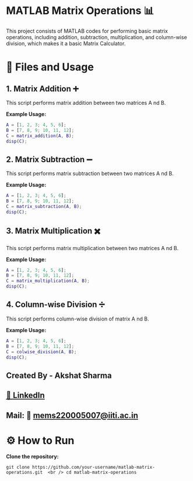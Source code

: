 # MATLAB Matrix Operations 📊
This project consists of MATLAB codes for performing basic matrix operations, including addition, subtraction, multiplication, and column-wise division, which makes it a basic Matrix Calculator.

# 📂 Files and Usage
## 1. Matrix Addition ➕
This script performs matrix addition between two matrices A nd B.

**Example Usage:**
```matlab
A = [1, 2, 3; 4, 5, 6];  
B = [7, 8, 9; 10, 11, 12];  
C = matrix_addition(A, B);  
disp(C);
```

## 2. Matrix Subtraction ➖
This script performs matrix subtraction between two matrices  A nd B.

**Example Usage:**
```matlab
A = [1, 2, 3; 4, 5, 6];  
B = [7, 8, 9; 10, 11, 12];  
C = matrix_subtraction(A, B);  
disp(C);
```

## 3. Matrix Multiplication ✖️
This script performs matrix multiplication between two matrices  A nd B.

**Example Usage:**
```matlab
A = [1, 2, 3; 4, 5, 6];  
B = [7, 8, 9; 10, 11, 12];  
C = matrix_multiplication(A, B);  
disp(C);
```

## 4. Column-wise Division ➗
This script performs column-wise division of matrix  A nd B.

**Example Usage:**
```matlab
A = [1, 2, 3; 4, 5, 6];  
B = [7, 8, 9; 10, 11, 12];  
C = colwise_division(A, B);  
disp(C);
```

## Created By - Akshat Sharma 
## <a href="https://www.linkedin.com/in/akshat-sharma-7914a7250/"> 🔗 LinkedIn </a>
## Mail:  🔗 mems220005007@iiti.ac.in
# ⚙️ How to Run
**Clone the repository:**

`git clone https://github.com/your-username/matlab-matrix-operations.git  <br />
cd matlab-matrix-operations`
